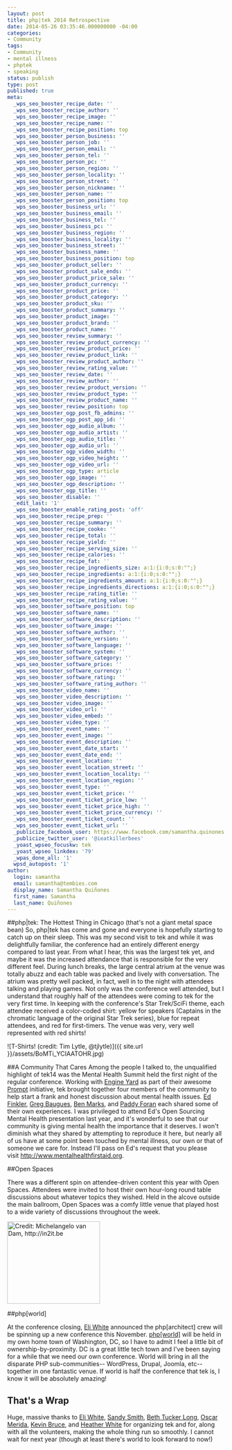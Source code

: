 ```yaml
---
layout: post
title: php|tek 2014 Retrospective
date: 2014-05-26 03:35:46.000000000 -04:00
categories:
- Community
tags:
- Community
- mental illness
- phptek
- speaking
status: publish
type: post
published: true
meta:
  _wps_seo_booster_recipe_date: ''
  _wps_seo_booster_recipe_author: ''
  _wps_seo_booster_recipe_image: ''
  _wps_seo_booster_recipe_name: ''
  _wps_seo_booster_recipe_position: top
  _wps_seo_booster_person_business: ''
  _wps_seo_booster_person_job: ''
  _wps_seo_booster_person_email: ''
  _wps_seo_booster_person_tel: ''
  _wps_seo_booster_person_pc: ''
  _wps_seo_booster_person_region: ''
  _wps_seo_booster_person_locality: ''
  _wps_seo_booster_person_street: ''
  _wps_seo_booster_person_nickname: ''
  _wps_seo_booster_person_name: ''
  _wps_seo_booster_person_position: top
  _wps_seo_booster_business_url: ''
  _wps_seo_booster_business_email: ''
  _wps_seo_booster_business_tel: ''
  _wps_seo_booster_business_pc: ''
  _wps_seo_booster_business_region: ''
  _wps_seo_booster_business_locality: ''
  _wps_seo_booster_business_street: ''
  _wps_seo_booster_business_name: ''
  _wps_seo_booster_business_position: top
  _wps_seo_booster_product_seller: ''
  _wps_seo_booster_product_sale_ends: ''
  _wps_seo_booster_product_price_sale: ''
  _wps_seo_booster_product_currency: ''
  _wps_seo_booster_product_price: ''
  _wps_seo_booster_product_category: ''
  _wps_seo_booster_product_sku: ''
  _wps_seo_booster_product_summary: ''
  _wps_seo_booster_product_image: ''
  _wps_seo_booster_product_brand: ''
  _wps_seo_booster_product_name: ''
  _wps_seo_booster_review_summary: ''
  _wps_seo_booster_review_product_currency: ''
  _wps_seo_booster_review_product_price: ''
  _wps_seo_booster_review_product_link: ''
  _wps_seo_booster_review_product_author: ''
  _wps_seo_booster_review_rating_value: ''
  _wps_seo_booster_review_date: ''
  _wps_seo_booster_review_author: ''
  _wps_seo_booster_review_product_version: ''
  _wps_seo_booster_review_product_type: ''
  _wps_seo_booster_review_product_name: ''
  _wps_seo_booster_review_position: top
  _wps_seo_booster_ogp_post_fb_admins: ''
  _wps_seo_booster_ogp_post_app_id: ''
  _wps_seo_booster_ogp_audio_album: ''
  _wps_seo_booster_ogp_audio_artist: ''
  _wps_seo_booster_ogp_audio_title: ''
  _wps_seo_booster_ogp_audio_url: ''
  _wps_seo_booster_ogp_video_width: ''
  _wps_seo_booster_ogp_video_height: ''
  _wps_seo_booster_ogp_video_url: ''
  _wps_seo_booster_ogp_type: article
  _wps_seo_booster_ogp_image: ''
  _wps_seo_booster_ogp_description: ''
  _wps_seo_booster_ogp_title: ''
  _wps_seo_booster_disable: ''
  _edit_last: '1'
  _wps_seo_booster_enable_rating_post: 'off'
  _wps_seo_booster_recipe_prep: ''
  _wps_seo_booster_recipe_summary: ''
  _wps_seo_booster_recipe_cooke: ''
  _wps_seo_booster_recipe_total: ''
  _wps_seo_booster_recipe_yield: ''
  _wps_seo_booster_recipe_serving_size: ''
  _wps_seo_booster_recipe_calories: ''
  _wps_seo_booster_recipe_fat: ''
  _wps_seo_booster_recipe_ingredients_size: a:1:{i:0;s:0:"";}
  _wps_seo_booster_recipe_ingredients: a:1:{i:0;s:0:"";}
  _wps_seo_booster_recipe_ingredients_amount: a:1:{i:0;s:0:"";}
  _wps_seo_booster_recipe_ingredients_directions: a:1:{i:0;s:0:"";}
  _wps_seo_booster_recipe_rating_title: ''
  _wps_seo_booster_recipe_rating_value: ''
  _wps_seo_booster_software_position: top
  _wps_seo_booster_software_name: ''
  _wps_seo_booster_software_description: ''
  _wps_seo_booster_software_image: ''
  _wps_seo_booster_software_author: ''
  _wps_seo_booster_software_version: ''
  _wps_seo_booster_software_language: ''
  _wps_seo_booster_software_system: ''
  _wps_seo_booster_software_category: ''
  _wps_seo_booster_software_price: ''
  _wps_seo_booster_software_currency: ''
  _wps_seo_booster_software_rating: ''
  _wps_seo_booster_software_rating_author: ''
  _wps_seo_booster_video_name: ''
  _wps_seo_booster_video_description: ''
  _wps_seo_booster_video_image: ''
  _wps_seo_booster_video_url: ''
  _wps_seo_booster_video_embed: ''
  _wps_seo_booster_video_type: ''
  _wps_seo_booster_event_name: ''
  _wps_seo_booster_event_image: ''
  _wps_seo_booster_event_description: ''
  _wps_seo_booster_event_date_start: ''
  _wps_seo_booster_event_date_end: ''
  _wps_seo_booster_event_location: ''
  _wps_seo_booster_event_location_street: ''
  _wps_seo_booster_event_location_locality: ''
  _wps_seo_booster_event_location_region: ''
  _wps_seo_booster_event_type: ''
  _wps_seo_booster_event_ticket_price: ''
  _wps_seo_booster_event_ticket_price_low: ''
  _wps_seo_booster_event_ticket_price_high: ''
  _wps_seo_booster_event_ticket_price_currency: ''
  _wps_seo_booster_event_ticket_count: ''
  _wps_seo_booster_event_ticket_url: ''
  _publicize_facebook_user: https://www.facebook.com/samantha.quinones.tembies
  _publicize_twitter_user: '@ieatkillerbees'
  _yoast_wpseo_focuskw: tek
  _yoast_wpseo_linkdex: '79'
  _wpas_done_all: '1'
  wpsd_autopost: '1'
author:
  login: samantha
  email: samantha@tembies.com
  display_name: Samantha Quiñones
  first_name: Samantha
  last_name: Quiñones
---
```

##php|tek: The Hottest Thing in Chicago (that's not a giant metal space bean)
So, php|tek has come and gone and everyone is hopefully starting to catch up on their sleep. This was my second visit to tek and while it was delightfully familiar, the conference had an entirely different energy compared to last year. From what I hear, this was the largest tek yet, and maybe it was the increased attendance that is responsible for the very different feel. During lunch breaks, the large central atrium at the venue was totally abuzz and each table was packed and lively with conversation. The atrium was pretty well packed, in fact, well in to the night with attendees talking and playing games. Not only was the conference well attended, but I understand that roughly half of the attendees were coming to tek for the very first time. In keeping with the conference's Star Trek/SciFi theme, each attendee received a color-coded shirt: yellow for speakers (Captains in the chromatic language of the original Star Trek series), blue for repeat attendees, and red for first-timers. The venue was very, very well represented with red shirts!

![T-Shirts! (credit: Tim Lytle, @tjlytle)]({{ site.url }}/assets/BoMTi_YCIAATOHR.jpg)

##A Community That Cares
Among the people I talked to, the unqualified highlight of tek14 was the Mental Health Summit held the first night of the regular conference. Working with [Engine Yard](http://www.engineyard.com) as part of their awesome <a href="http://prompt.engineyard.com/">Prompt</a> initiative, tek brought together four members of the community to help start a frank and honest discussion about mental health issues. <a href="https://twitter.com/funkatron">Ed Finkler</a>, <a href="https://twitter.com/greggyb">Greg Baugues</a>, <a href="https://twitter.com/benmarks">Ben Marks</a>, and <a href="https://twitter.com/paddyforan">Paddy Foran</a> each shared some of their own experiences. I was privileged to attend Ed's Open Sourcing Mental Health presentation last year, and it's wonderful to see that our community is giving mental health the importance that it deserves. I won't diminish what they shared by attempting to reproduce it here, but nearly all of us have at some point been touched by mental illness, our own or that of someone we care for. Instead I'll pass on Ed's request that you please visit <a href="http://www.mentalhealthfirstaid.org/">http://www.mentalhealthfirstaid.org</a>.</p>

##Open Spaces
<p>There was a different spin on attendee-driven content this year with Open Spaces. Attendees were invited to host their own hour-long round table discussions about whatever topics they wished. Held in the alcove outside the main ballroom, Open Spaces was a comfy little venue that played host to a wide variety of discussions throughout the week.</p>

<p><a href="http://in2it.be"><img src="{{ site.url }}/assets/2014-05-21+20.31.55.jpg" alt="Credit: Michelangelo van Dam, http://in2it.be" width="214" height="190" /></a></p>
	
##php[world]
<p>At the conference closing, <a href="https://twitter.com/EliW">Eli White</a> announced the php[architect] crew will be spinning up a new conference this November. <a href="https://world.phparch.com/">php[world]</a> will be held in my own home town of Washington, DC, so I have to admit I feel a little bit of ownership-by-proximity. DC is a great little tech town and I've been saying for a while that we need our own conference. World will bring in all the disparate PHP sub-communities-- WordPress, Drupal, Joomla, etc-- together in one fantastic venue. If world is half the conference that tek is, I know it will be absolutely amazing!</p>
<h2>That's a Wrap</h2>
<p>Huge, massive thanks to <a href="http://twitter.com/EliW">Eli White</a>, <a href="http://twitter.com/SandyS1">Sandy Smith</a>, <a href="http://twitter.com/e3BethT">Beth Tucker Long</a>, <a href="http://twitter.com/omerida">Oscar Merida</a>, <a href="http://twitter.com/kevinbruce">Kevin Bruce</a>, and <a href="http://twitter.com/CattyCreations">Heather White</a> for organizing tek and for, along with all the volunteers, making the whole thing run so smoothly. I cannot wait for next year (though at least there's world to look forward to now!)</p>